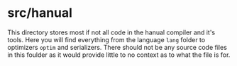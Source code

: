 # src/hanual

This directory stores most if not all code in the hanual compiler and it's tools. Here you will find everything from the
language `lang` folder to optimizers `optim` and serializers. There should not be any source code files in this foulder
as it would provide little to no context as to what the file is for.
